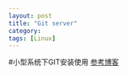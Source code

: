 ```yaml
---
layout: post
title: "Git server"
category: 
tags: [Linux]
---
```

#小型系统下GIT安装使用
[参考博客][1]


[1]:http://blog.prosight.me/index.php/2009/11/485

